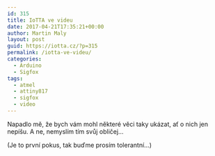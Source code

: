 ```yaml
---
id: 315
title: IoTTA ve videu
date: 2017-04-21T17:35:21+00:00
author: Martin Maly
layout: post
guid: https://iotta.cz/?p=315
permalink: /iotta-ve-videu/
categories:
  - Arduino
  - Sigfox
tags:
  - atmel
  - attiny817
  - sigfox
  - video
---
```

Napadlo mě, že bych vám mohl některé věci taky ukázat, ať o nich jen nepíšu. A ne, nemyslím tím svůj obličej&#8230;

(Je to první pokus, tak buďme prosím tolerantní&#8230;)